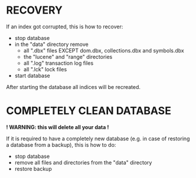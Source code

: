 # RECOVERY
If an index got corrupted, this is how to recover:

- stop database
- in the "data" directory remove
  - all ".dbx" files EXCEPT dom.dbx, collections.dbx and symbols.dbx
  - the "lucene" and "range" directories
  - all ".log" transaction log files
  - all ".lck" lock files
- start database

After starting the database all indices will be recreated.

# COMPLETELY CLEAN DATABASE

**! WARNING: this will delete all your data !**

If it is required to have a completely new database (e.g. in case of restoring a database from a backup), this is how to do:

- stop database
- remove all files and directories from the "data" directory
- restore backup



